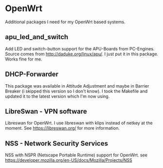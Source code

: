 OpenWrt
=======

Additional packages I need for my OpenWrt based systems.

apu_led_and_switch
------------------

Add LED and switch-button support for the APU-Boards from PC-Engines. Source
comes from http://daduke.org/linux/apu/. I just put it in this package. Works
fine for me.


DHCP-Forwarder
--------------

This package was available in Attitude Adjustment and maybe in Barrier Breaker
(i skipped this version so I don't know). I took the Makefile and updated it to
the latest version which I'm now using.


LibreSwan - VPN software
------------------------

Libreswan for OpenWrt. I use libreswan with klips instead of netkey at the
moment.
See https://libreswan.org/ for more information.


NSS - Network Security Services
-------------------------------

NSS with NSPR (Netscape Portable Runtime) support for OpenWrt.
see https://developer.mozilla.org/en-US/docs/Mozilla/Projects/NSS



